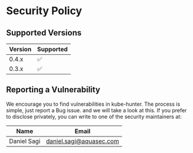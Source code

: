 # Security Policy

## Supported Versions

| Version   | Supported          |
| --------- | ------------------ |
| 0.4.x | :white_check_mark: |
| 0.3.x   | :white_check_mark: |

## Reporting a Vulnerability
We encourage you to find vulnerabilities in kube-hunter.
The process is simple, just report a Bug issue. and we will take a look at this.
If you prefer to disclose privately, you can write to one of the security maintainers at:

| Name        | Email              |
| ----------- | ------------------ |
| Daniel Sagi | daniel.sagi@aquasec.com |
